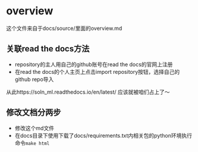 # overview

这个文件来自于docs/source/里面的overview.md



## 关联read the docs方法

* repository的主人用自己的github账号在read the docs的官网上注册
* 在read the docs的个人主页上点击import repository按钮，选择自己的github repo导入

从此https://soln_ml.readthedocs.io/en/latest/ 应该就被咱们占上了～



## 修改文档分两步

* 修改这个md文件
* 在docs目录下使用下载了docs/requirements.txt内相关包的python环境执行命令`make html`

